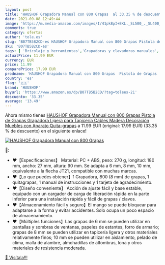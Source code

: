 ```yaml
---
layout: post
title: 'HAUSHOF Grapadora Manual con 800 Grapas  al 33.35 % de descuento'
date: 2021-09-08 12:49:44
image: 'https://m.media-amazon.com/images/I/41pkBpI+EKL._SL500_._SL400_.jpg'
comments: true
category: ofertas
author: 'tole.es'
slug: 'B07TB5B2CD-es HAUSHOF Grapadora Manual con 800 Grapas Pistola de Grapas...'
sku: 'B07TB5B2CD-es'
tags: [ 'Bricolaje y herramientas','Grapadoras y clavadoras manuales','Herramientas de mano','Herramientas manuales y eléctricas','grapadora','haushof', ]
actualPrice: 11.99 EUR
currency: EUR
price: 11.99
comparePrice: 17.99 EUR
prodname: 'HAUSHOF Grapadora Manual con 800 Grapas  Pistola de Grapas  Grapadora Ligera para Tapicería Cables Madera Decoración Muebles con Aparato Quita-grapas'
country: 'es'
flag: '🇪🇸'
brand: 'HAUSHOF'
buyurl: 'https://www.amazon.es/dp/B07TB5B2CD/?tag=tolees-21'
descuento: '33.35'
average: '13.49'
---
```


Ahora mismo tienes [HAUSHOF Grapadora Manual con 800 Grapas  Pistola de Grapas  Grapadora Ligera para Tapicería Cables Madera Decoración Muebles con Aparato Quita-grapas](https://www.amazon.es/dp/B07TB5B2CD/?tag=tolees-21) a 11.99 EUR (original: 17.99 EUR) (33.35 %  de descuento) en el siguiente enlace!

[![HAUSHOF Grapadora Manual con 800 Grapas ](https://m.media-amazon.com/images/I/41pkBpI+EKL._SL500_._SL400_.jpg)](https://www.amazon.es/dp/B07TB5B2CD/?tag=tolees-21)

🔎:

- ♥【Especificaciones】 Material: PC + ABS, peso: 270 g, longitud: 180 mm, ancho: 27 mm, altura: 90 mm. Se adapta a 6 mm, 8 mm, 10 mm, equivalente a la flecha JT21, compatible con muchas marcas.
- ♥【Lo que puedes obtener】1 Grapadora, 800 (8 mm) de grapas, 1 quitagrapas, 1 manual de instrucciones y 1 tarjeta de agradecimiento.
- ♥【Diseño conveniente】 Acción de ajuste fácil y base estable, equipado con un cargador de carga de liberación rápida en la parte inferior para una instalación rápida y fácil de grapas / clavos.
- ♥【Almacenamiento fácil y seguro】El mango se puede bloquear para adaptarse a la forma y evitar accidentes. Solo ocupa un poco espacio de almacenamiento.
- ♥【Múltiples funciones】Las grapas de 6 mm se pueden utilizar en pantallas y sombras de ventanas, papeles de estantes, forro de armario; grapas de 8 mm se pueden utilizar en tapicería ligera y otros materiales relativamente finos; 10 mm se pueden utilizar en aislamiento, pelado de clima, malla de alambre, almohadillas de alfombras, lona y otros materiales de resistencia moderada.

[🛒 Visítala!!!](https://www.amazon.es/dp/B07TB5B2CD/?tag=tolees-21)
